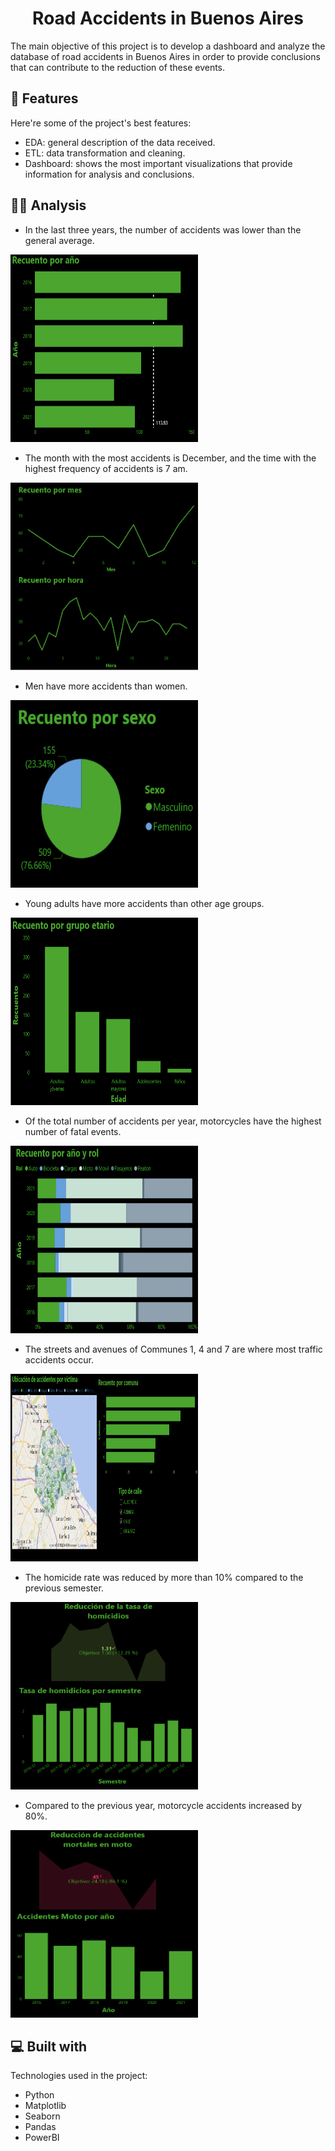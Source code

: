 <h1 align="center" id="title">Road Accidents in Buenos Aires</h1>

<p id="description">The main objective of this project is to develop a dashboard and analyze the database of road accidents in Buenos Aires in order to provide conclusions that can contribute to the reduction of these events.</p>

  
  
<h2>🧐 Features</h2>

Here're some of the project's best features:

*   EDA: general description of the data received.
*   ETL: data transformation and cleaning.
*   Dashboard: shows the most important visualizations that provide information for analysis and conclusions.

<h2>🕵️‍♂️ Analysis</h2>

- In the last three years, the number of accidents was lower than the general average.

<img src="https://raw.githubusercontent.com/JuanC105/PI_DA_Traffic_Accidents/master/assets/Year.png" alt="project-screenshot" width="300" height="300/">

- The month with the most accidents is December, and the time with the highest frequency of accidents is 7 am.

<img src="https://raw.githubusercontent.com/JuanC105/PI_DA_Traffic_Accidents/master/assets/Month and Hour.png" alt="project-screenshot" width="300" height="300/">

- Men have more accidents than women.

<img src="https://raw.githubusercontent.com/JuanC105/PI_DA_Traffic_Accidents/master/assets/Gender.png" alt="project-screenshot" width="300" height="300/">

- Young adults have more accidents than other age groups.

<img src="https://raw.githubusercontent.com/JuanC105/PI_DA_Traffic_Accidents/master/assets/Age.png" alt="project-screenshot" width="300" height="300/">
  
- Of the total number of accidents per year, motorcycles have the highest number of fatal events.

<img src="https://raw.githubusercontent.com/JuanC105/PI_DA_Traffic_Accidents/master/assets/Rol per year.png" alt="project-screenshot" width="300" height="300/"> 

- The streets and avenues of Communes 1, 4 and 7 are where most traffic accidents occur.

<img src="https://raw.githubusercontent.com/JuanC105/PI_DA_Traffic_Accidents/master/assets/Comuna.png" alt="project-screenshot" width="300" height="300/"> 

- The homicide rate was reduced by more than 10% compared to the previous semester.

<img src="https://raw.githubusercontent.com/JuanC105/PI_DA_Traffic_Accidents/master/assets/KPI1.png" alt="project-screenshot" width="300" height="300/"> 

- Compared to the previous year, motorcycle accidents increased by 80%.

<img src="https://raw.githubusercontent.com/JuanC105/PI_DA_Traffic_Accidents/master/assets/KPI2.png" alt="project-screenshot" width="300" height="300/"> 
  
<h2>💻 Built with</h2>

Technologies used in the project:

*   Python
*   Matplotlib
*   Seaborn
*   Pandas
*   PowerBI
